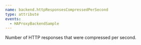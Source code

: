 ```yaml
---
name: backend.httpResponsesCompressedPerSecond
type: attribute
events:
  - HAProxyBackendSample
---
```


Number of HTTP responses that were compressed per second.